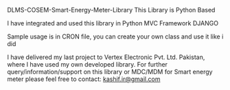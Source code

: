 DLMS-COSEM-Smart-Energy-Meter-Library
This Library is Python Based

I have integrated and used this library in Python MVC Framework DJANGO

Sample usage is in CRON file, you can create your own class and use it like i did

I have delivered my last project to Vertex Electronic Pvt. Ltd. Pakistan, where I have used my own developed library.
For further query/information/support on this library or MDC/MDM for Smart energy meter please feel free to contact: kashif.ir@gmail.com




